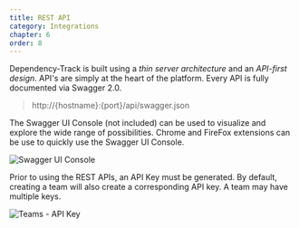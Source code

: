 ```yaml
---
title: REST API
category: Integrations
chapter: 6
order: 8
---
```


Dependency-Track is built using a *thin server architecture* and an *API-first design*. API's are simply at the heart
of the platform. Every API is fully documented via Swagger 2.0.

> http://{hostname}:{port}/api/swagger.json

The Swagger UI Console (not included) can be used to visualize and explore the wide range of possibilities. Chrome and
FireFox extensions can be use to quickly use the Swagger UI Console.

![Swagger UI Console](/images/screenshots/swagger-ui-console.png)

Prior to using the REST APIs, an API Key must be generated. By default, creating a team will also create a corresponding
API key. A team may have multiple keys.

![Teams - API Key](/images/screenshots/teams.png)
